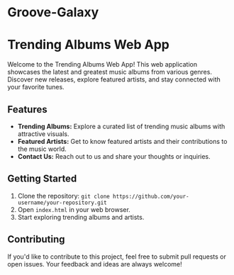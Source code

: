 # Groove-Galaxy
# Trending Albums Web App

Welcome to the Trending Albums Web App! This web application showcases the latest and greatest music albums from various genres. Discover new releases, explore featured artists, and stay connected with your favorite tunes.

## Features

- **Trending Albums:** Explore a curated list of trending music albums with attractive visuals.
- **Featured Artists:** Get to know featured artists and their contributions to the music world.
- **Contact Us:** Reach out to us and share your thoughts or inquiries.

## Getting Started

1. Clone the repository: `git clone https://github.com/your-username/your-repository.git`
2. Open `index.html` in your web browser.
3. Start exploring trending albums and artists.

## Contributing

If you'd like to contribute to this project, feel free to submit pull requests or open issues. Your feedback and ideas are always welcome!

